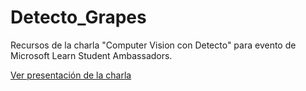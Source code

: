# Detecto_Grapes
Recursos de la charla "Computer Vision con Detecto" para evento de Microsoft Learn Student Ambassadors. 

[Ver presentación de la charla](https://github.com/cabustillo13/Detecto_Grapes/blob/main/Presentaci%C3%B3n_MLSA.pdf)
